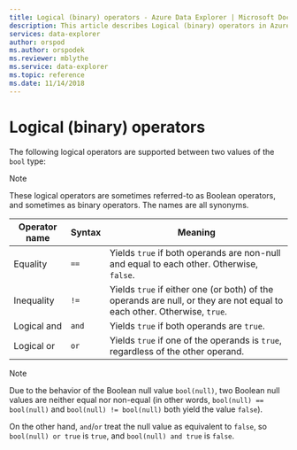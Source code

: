 ```yaml
---
title: Logical (binary) operators - Azure Data Explorer | Microsoft Docs
description: This article describes Logical (binary) operators in Azure Data Explorer.
services: data-explorer
author: orspod
ms.author: orspodek
ms.reviewer: mblythe
ms.service: data-explorer
ms.topic: reference
ms.date: 11/14/2018
---
```

# Logical (binary) operators

The following logical operators are supported between two values of the `bool`
type:

> [!NOTE]
> These logical operators are sometimes referred-to as Boolean operators,
> and sometimes as binary operators. The names are all synonyms.

|Operator name|Syntax|Meaning|
|-------------|------|-------|
|Equality     |`==`  |Yields `true` if both operands are non-null and equal to each other. Otherwise, `false`.|
|Inequality   |`!=`  |Yields `true` if either one (or both) of the operands are null, or they are not equal to each other. Otherwise, `true`.|
|Logical and  |`and` |Yields `true` if both operands are `true`.|
|Logical or   |`or`  |Yields `true` if one of the operands is `true`, regardless of the other operand.|

> [!NOTE]
> Due to the behavior of the Boolean null value `bool(null)`, two Boolean null
> values are neither equal nor non-equal (in other words, `bool(null) == bool(null)`
> and `bool(null) != bool(null)` both yield the value `false`).
>
> On the other hand, `and`/`or` treat the null value as equivalent to `false`,
> so `bool(null) or true` is `true`, and `bool(null) and true` is `false`.